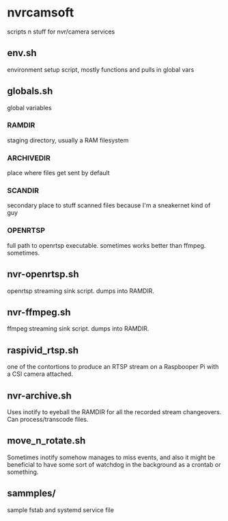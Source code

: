 # nvrcamsoft

scripts n stuff for nvr/camera services

## env.sh

environment setup script, mostly functions and pulls in global vars

## globals.sh

global variables

### RAMDIR

staging directory, usually a RAM filesystem

### ARCHIVEDIR

place where files get sent by default

### SCANDIR

secondary place to stuff scanned files because I'm a sneakernet kind of guy

### OPENRTSP

full path to openrtsp executable.  sometimes works better than ffmpeg.  sometimes.

## nvr-openrtsp.sh

openrtsp streaming sink script.  dumps into RAMDIR.

## nvr-ffmpeg.sh

ffmpeg streaming sink script.  dumps into RAMDIR.

## raspivid_rtsp.sh

one of the contortions to produce an RTSP stream on a Raspbooper Pi with a CSI camera attached.

## nvr-archive.sh

Uses inotify to eyeball the RAMDIR for all the recorded stream changeovers.  Can process/transcode files.

## move_n_rotate.sh

Sometimes inotify somehow manages to miss events, and also it might be beneficial to have some sort of watchdog in the background as a crontab or something.

## sammples/

sample fstab and systemd service file
